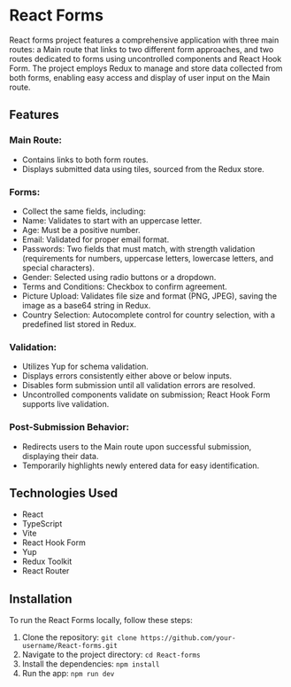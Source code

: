 # React Forms

React forms project features a comprehensive application with three main routes: a Main route that links to two different form approaches, and two routes dedicated to forms using uncontrolled components and React Hook Form. The project employs Redux to manage and store data collected from both forms, enabling easy access and display of user input on the Main route.

## Features
### Main Route:
- Contains links to both form routes.
- Displays submitted data using tiles, sourced from the Redux store.
### Forms:
- Collect the same fields, including:
- Name: Validates to start with an uppercase letter.
- Age: Must be a positive number.
- Email: Validated for proper email format.
- Passwords: Two fields that must match, with strength validation (requirements for numbers, uppercase letters, lowercase letters, and special characters).
- Gender: Selected using radio buttons or a dropdown.
- Terms and Conditions: Checkbox to confirm agreement.
- Picture Upload: Validates file size and format (PNG, JPEG), saving the image as a base64 string in Redux.
- Country Selection: Autocomplete control for country selection, with a predefined list stored in Redux.
### Validation:
- Utilizes Yup for schema validation.
- Displays errors consistently either above or below inputs.
- Disables form submission until all validation errors are resolved.
- Uncontrolled components validate on submission; React Hook Form supports live validation.
### Post-Submission Behavior:
- Redirects users to the Main route upon successful submission, displaying their data.
- Temporarily highlights newly entered data for easy identification.

## Technologies Used

- React
- TypeScript
- Vite
- React Hook Form
- Yup
- Redux Toolkit
- React Router

## Installation

To run the React Forms locally, follow these steps:

1. Clone the repository: `git clone https://github.com/your-username/React-forms.git`
2. Navigate to the project directory: `cd React-forms`
3. Install the dependencies: `npm install`
4. Run the app: `npm run dev`


